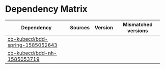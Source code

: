 # Dependency Matrix

Dependency | Sources | Version | Mismatched versions
---------- | ------- | ------- | -------------------
[cb-kubecd/bdd-spring-1585052643](https://github.com/cb-kubecd/bdd-spring-1585052643.git) |  | []() | 
[cb-kubecd/bdd-nh-1585053719](https://github.com/cb-kubecd/bdd-nh-1585053719.git) |  | []() | 
